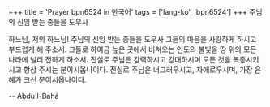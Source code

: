+++
title = 'Prayer bpn6524 in 한국어'
tags = ['lang-ko', 'bpn6524']
+++
주님의 신임 받는 종들을 도우사

하느님, 저의 하느님! 주님의 신임 받는 종들을 도우사 그들의 마음을 사랑하게 하시고 부드럽게 해 주소서. 그들로 하여금 높은 곳에서 비쳐오는 인도의 불빛을 땅 위의 모든 나라에 널리 전하게 하소서. 진실로 주님은 강력하시고 강대하시며 모든 것을 복종시키시고 항상 주시는 분이시옵나이다. 진실로 주님은 너그러우시고, 자애로우시며, 가장 은혜가 크신 분이시옵나이다.

-- Abdu'l-Bahá
